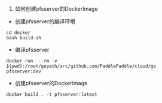 1. 如何创建pfsserver的DockerImage
  - 创建pfsserver的编译环境

  ```
  cd docker
  bash build.sh
  ```

  - 编译pfsserver
 
  ```
  docker run  --rm -v  $(pwd):/root/gopath/src/github.com/PaddlePaddle/cloud/go  pfsserver:dev
  ```
  
  - 创建pfsserver的DockerImage
  
  ```
  docker build . -t pfsserver:latest
  ```